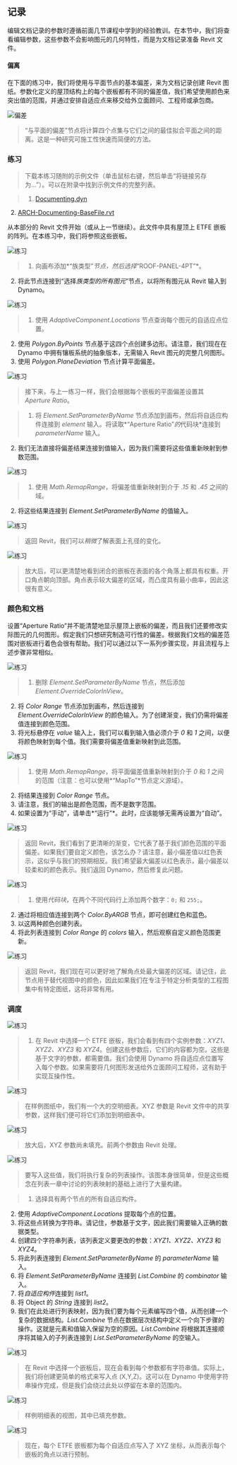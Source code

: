 

## 记录

编辑文档记录的参数时遵循前面几节课程中学到的经验教训。在本节中，我们将查看编辑参数，这些参数不会影响图元的几何特性，而是为文档记录准备 Revit 文件。

#### 偏离

在下面的练习中，我们将使用与平面节点的基本偏差，来为文档记录创建 Revit 图纸。参数化定义的屋顶结构上的每个嵌板都有不同的偏差值，我们希望使用颜色来突出值的范围，并通过安排自适应点来移交给外立面顾问、工程师或承包商。

![偏差](images/8-6/deviation.jpg)

> “与平面的偏差”节点将计算四个点集与它们之间的最佳拟合平面之间的距离。这是一种研究可施工性快速而简便的方法。

### 练习

> 下载本练习随附的示例文件（单击鼠标右键，然后单击“将链接另存为...”）。可以在附录中找到示例文件的完整列表。

> 1. [Documenting.dyn](datasets/8-6/Documenting.dyn)
2. [ARCH-Documenting-BaseFile.rvt](datasets/8-6/ARCH-Documenting-BaseFile.rvt)

从本部分的 Revit 文件开始（或从上一节继续）。此文件中具有屋顶上 ETFE 嵌板的阵列。在本练习中，我们将参照这些嵌板。

![练习](images/8-6/Exercise/17.jpg)

> 1. 向画布添加*“族类型”*节点，然后选择*“ROOF-PANEL-4PT”*。
2. 将此节点连接到“选择*族类型的所有图元*”节点，以将所有图元从 Revit 输入到 Dynamo。

![练习](images/8-6/Exercise/16.jpg)

> 1. 使用 *AdaptiveComponent.Locations* 节点查询每个图元的自适应点位置。
2. 使用 *Polygon.ByPoints* 节点基于这四个点创建多边形。请注意，我们现在在 Dynamo 中拥有镶板系统的抽象版本，无需输入 Revit 图元的完整几何图形。
3. 使用 *Polygon.PlaneDeviation* 节点计算平面偏差。

![练习](images/8-6/Exercise/15.jpg)

> 接下来，与上一练习一样，我们会根据每个嵌板的平面偏差设置其 *Aperture Ratio*。

> 1. 将 *Element.SetParameterByName* 节点添加到画布，然后将自适应构件连接到 *element* 输入。将读取*“Aperture Ratio”*的*代码块*连接到 *parameterName* 输入。
2. 我们无法直接将偏差结果连接到值输入，因为我们需要将这些值重新映射到参数范围。

![练习](images/8-6/Exercise/14.jpg)

> 1. 使用 *Math.RemapRange*，将偏差值重新映射到介于 *.15* 和 *.45* 之间的域。
2. 将这些结果连接到 *Element.SetParameterByName* 的值输入。

![练习](images/8-6/Exercise/13.jpg)

> 返回 Revit，我们可以*稍微*了解表面上孔径的变化。

![练习](images/8-6/Exercise/13a.jpg)

> 放大后，可以更清楚地看到闭合的嵌板在表面的各个角落上都具有权重。开口角点朝向顶部。角点表示较大偏差的区域，而凸度具有最小曲率，因此这很有意义。

### 颜色和文档

设置“Aperture Ratio”并不能清楚地显示屋顶上嵌板的偏差，而且我们还要修改实际图元的几何图形。假定我们只想研究制造可行性的偏差。根据我们文档的偏差范围对嵌板进行着色会很有帮助。我们可以通过以下一系列步骤实现，并且流程与上述步骤非常相似。

![练习](images/8-6/Exercise/11.jpg)

> 1. 删除 *Element.SetParameterByName* 节点，然后添加 *Element.OverrideColorInView*。
2. 将 *Color Range* 节点添加到画布，然后连接到 *Element.OverrideColorInView* 的颜色输入。为了创建渐变，我们仍需将偏差值连接到颜色范围。
3. 将光标悬停在 *value* 输入上，我们可以看到输入值必须介于 *0* 和 *1* 之间，以便将颜色映射到每个值。我们需要将偏差值重新映射到此范围。

![练习](images/8-6/Exercise/10.jpg)

> 1. 使用 *Math.RemapRange*，将平面偏差值重新映射到介于 *0* 和 *1* 之间的范围（注意：也可以使用*“MapTo”*节点定义源域）。
2. 将结果连接到 *Color Range* 节点。
3. 请注意，我们的输出是颜色范围，而不是数字范围。
4. 如果设置为“手动”，请单击*“运行”*。此时，应该能够无需再设置为“自动”。

![练习](images/8-6/Exercise/09.jpg)

> 返回 Revit，我们看到了更清晰的渐变，它代表了基于我们颜色范围的平面偏差。如果我们要自定义颜色，该怎么办？请注意，最小偏差值以红色表示，这似乎与我们的预期相反。我们希望最大偏差以红色表示，最小偏差以较柔和的颜色表示。我们返回 Dynamo，然后修复此问题。

![练习](images/8-6/Exercise/08.jpg)

> 1. 使用*代码块*，在两个不同代码行上添加两个数字：```0;``` 和 ```255;```。
2. 通过将相应值连接到两个 *Color.ByARGB* 节点，即可创建红色和蓝色。
3. 以这两种颜色创建列表。
4. 将此列表连接到 *Color Range* 的 *colors* 输入，然后观察自定义颜色范围更新。

![练习](images/8-6/Exercise/07.jpg)

> 返回 Revit，我们现在可以更好地了解角点处最大偏差的区域。请记住，此节点用于替代视图中的颜色，因此如果我们在专注于特定分析类型的工程图集中有特定图纸，这将非常有用。

### 调度

![练习](images/8-6/Exercise/06.jpg)

> 1. 在 Revit 中选择一个 ETFE 嵌板，我们会看到有四个实例参数：*XYZ1、XYZ2、XYZ3* 和 *XYZ4*。创建这些参数后，它们的内容都为空。这些是基于文字的参数，都需要值。我们会使用 Dynamo 将自适应点位置写入每个参数。如果需要将几何图形发送给外立面顾问工程师，这有助于实现互操作性。

![练习](images/8-6/Exercise/03.jpg)

> 在样例图纸中，我们有一个大的空明细表。XYZ 参数是 Revit 文件中的共享参数，这样我们便可将它们添加到明细表中。

![练习](images/8-6/Exercise/02.jpg)

> 放大后，XYZ 参数尚未填充。前两个参数由 Revit 处理。

![练习](images/8-6/Exercise/05.jpg)

> 要写入这些值，我们将执行复杂的列表操作。该图本身很简单，但是这些概念在列表一章中讨论的列表映射的基础上进行了大量构建。

> 1. 选择具有两个节点的所有自适应构件。
2. 使用 *AdaptiveComponent.Locations* 提取每个点的位置。
3. 将这些点转换为字符串。请记住，参数基于文字，因此我们需要输入正确的数据类型。
4. 创建四个字符串列表，该列表定义要更改的参数：*XYZ1、XYZ2、XYZ3* 和 *XYZ4*。
5. 将此列表连接到 *Element.SetParameterByName* 的 *parameterName* 输入。
6. 将 *Element.SetParameterByName* 连接到 *List.Combine* 的 *combinator* 输入。
7. 将*自适应构件*连接到 *list1*。
8. 将 Object 的 *String* 连接到 *list2*。
9. 我们在此处进行列表映射，因为我们要为每个元素编写四个值，从而创建一个复杂的数据结构。*List.Combine* 节点在数据层次结构中定义一个向下步骤的操作。这就是元素和值输入保留为空的原因。*List.Combine* 将根据其连接顺序将其输入的子列表连接到 *List.SetParameterByName* 的空输入。

![练习](images/8-6/Exercise/04.jpg)

> 在 Revit 中选择一个嵌板后，现在会看到每个参数都有字符串值。实际上，我们将创建更简单的格式来写入点 (X,Y,Z)。这可以在 Dynamo 中使用字符串操作完成，但是我们会绕过此处以停留在本章的范围内。

![练习](images/8-6/Exercise/01.jpg)

> 样例明细表的视图，其中已填充参数。

![练习](images/8-6/Exercise/00.jpg)

> 现在，每个 ETFE 嵌板都为每个自适应点写入了 XYZ 坐标，从而表示每个嵌板的角点以进行预制。

